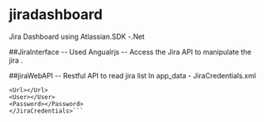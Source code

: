 # jiradashboard
Jira Dashboard using Atlassian.SDK -.Net

##JiraInterface -- Used Angualrjs -- Access the Jira API to manipulate the jira .

##jiraWebAPI -- Restful API to read jira list
In app_data - JiraCredentials.xml 
```<JiraCredentials>
<Url></Url>
<User></User>
<Password></Password>
</JiraCredentials>```
